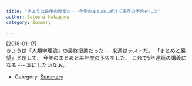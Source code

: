 ```yaml
---
title: "きょうは最後の授業だ---今年のまとめに続けて来年の予告をした"
author: Satoshi Nakagawa
category: Summary

---
```


[2018-01-17]  
 きょうは『人類学理論』の最終授業だった---
来週はテストだ。
「まとめと展望」と題して、
今年のまとめと来年度の予告をした。
これで5年連続の講義になる --- 本にしたいなぁ。

- Category: [Summary](categories.html#Summary)

